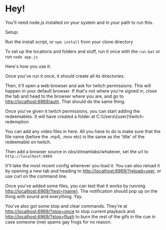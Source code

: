 # Hey!  
  
You'll need node.js installed on your system and in your path to run this.  
  
Setup:  
  
Run the install script, or `npm install` from your clone directory  
  
To set up the locations and folders and stuff, run it once with the `run.bat` or run `node app.js`  
  
Here's how you use it:  
  
Once you've run it once, it should create all its directories.  
  
Then, it'll open a web browser and ask for twitch permissions. This will happen in your default browser. If that's not where you're signed in, close the tab and head to the browser where you are, and go to [http://localhost:6969/auth](http://localhost:6969/auth). That should do the same thing.  
  
Once you've given it twitch permissions, you can start adding the redeemables. It will have created a folder at C:\\Users\\{user}\\twitch-redemption  
  
You can add any video files in here. All you have to do is make sure that the file name (before the .mp4, .mov etc) is the same as the 'title' of the redeemable on twitch.  
  
Then add a browser source in obs/streamlabs/whatever, set the url to `http://localhost:6969`  
  
It'll take the most recent config whenever you load it. You can also reload it by opening a new tab and heading to [http://localhost:6969/?reload=user](http://localhost:6969/?reload=user), or use curl on the command line.

Once you've added some files, you can test that it works by running [http://localhost:6969/?test={name}](http://localhost:6969/?test={name}). The notification should pop up on the thing with sound and everything. Yay.

You've also got some stop and clear commands. They're at [http://localhost:6969/?stop=once](http://localhost:6969/?stop=once) to stop current playback and [http://localhost:6969/?stop=flush](http://localhost:6969/?stop=flush) to burn the rest of the gifs in the cue in case someone (me) spams gay frogs for no reason.